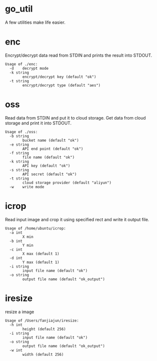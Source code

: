 # go_util

A few utilities make life easier.

enc
=============================
Encrypt/decrypt data read from STDIN and prints the result into STDOUT.
```
Usage of ./enc:
  -d    decrypt mode
  -k string
        encrypt/decrypt key (default "ok")
  -t string
        encrypt/decrypt type (default "aes")
```

oss
============================
Read data from STDIN and put it to cloud storage.
Get data from cloud storage and print it into STDOUT.
```
Usage of ./oss:
  -b string
        bucket name (default "ok")
  -e string
        API end point (default "ok")
  -f string
        file name (default "ok")
  -k string
        API key (default "ok")
  -s string
        API secret (default "ok")
  -t string
        cloud storage provider (default "aliyun")
  -w    write mode
```

icrop
=============================
Read input image and crop it using specified rect and write it output file.
```
Usage of /home/ubuntu/icrop:
  -a int
        X min
  -b int
        Y min
  -c int
        X max (default 1)
  -d int
        Y max (default 1)
  -i string
        input file name (default "ok")
  -o string
        output file name (default "ok_output")
```

iresize
=============================
resize a image
```
Usage of /Users/fanjiajun/iresize:
  -h int
    	height (default 256)
  -i string
    	input file name (default "ok")
  -o string
    	output file name (default "ok_output")
  -w int
    	width (default 256)
```
